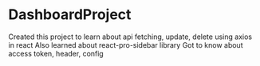 # DashboardProject

Created this project to learn about api fetching, update, delete using axios in react
Also learned about react-pro-sidebar library
Got to know about access token, header, config
